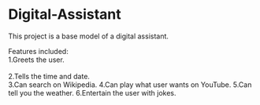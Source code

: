 # Digital-Assistant
This project is a base model of a digital assistant. 

Features included:
<br>1.Greets the user.</br>
<br>2.Tells the time and date.</br>
3.Can search on Wikipedia.
4.Can play what user wants on YouTube.
5.Can tell you the weather.
6.Entertain the user with jokes.
